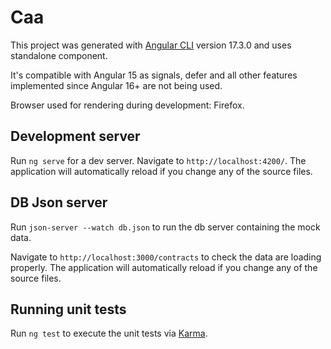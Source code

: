 # Caa

This project was generated with [Angular CLI](https://github.com/angular/angular-cli) version 17.3.0 and uses standalone component.

It's compatible with Angular 15 as signals, defer and all other features implemented since Angular 16+ are not being used.

Browser used for rendering during development: Firefox.

## Development server

Run `ng serve` for a dev server. Navigate to `http://localhost:4200/`. The application will automatically reload if you change any of the source files.

## DB Json server

Run `json-server --watch db.json` to run the db server containing the mock data.

Navigate to `http://localhost:3000/contracts` to check the data are loading properly. The application will automatically reload if you change any of the source files.

## Running unit tests

Run `ng test` to execute the unit tests via [Karma](https://karma-runner.github.io).
